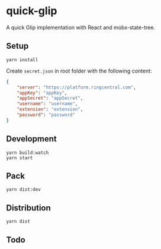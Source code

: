 # quick-glip

A quick Glip implementation with React and mobx-state-tree.


## Setup

```
yarn install
```

Create `secret.json` in root folder with the following content:

```json
{
    "server": "https://platform.ringcentral.com",
    "appKey": "appKey",
    "appSecret": "appSecret",
    "username": "username",
    "extension": "extension",
    "password": "password"
}
```


## Development

```
yarn build:watch
yarn start
```


## Pack

```
yarn dist:dev
```


## Distribution

```
yarn dist
```


## Todo
